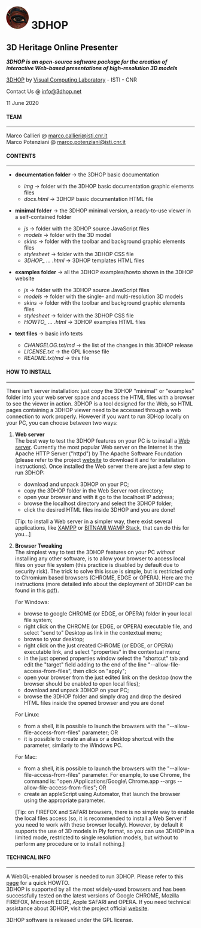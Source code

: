 ![3DHOP Logo](documentation/img/logo.png) **3DHOP**
=========
3D Heritage Online Presenter
----------------------------
***3DHOP is an open-source software package for the creation of interactive Web-based presentations of high-resolution 3D models***  

[3DHOP](http://www.3dhop.net) by [Visual Computing Laboratory](http://vcg.isti.cnr.it) - ISTI - CNR

Contact Us @ info@3dhop.net

11 June 2020

#### TEAM
---------

Marco Callieri       @ marco.callieri@isti.cnr.it  
Marco Potenziani     @ marco.potenziani@isti.cnr.it

#### CONTENTS
-------------

- **documentation folder** -> the 3DHOP basic documentation
  - *img*                  -> folder with the 3DHOP basic documentation graphic elements files  
  - *docs.html*            -> 3DHOP basic documentation HTML file  


- **minimal folder**   -> the 3DHOP minimal version, a ready-to-use viewer in a self-contained folder
  - *js*               -> folder with the 3DHOP source JavaScript files
  - *models*           -> folder with the 3D model
  - *skins*            -> folder with the toolbar and background graphic elements files
  - *stylesheet*       -> folder with the 3DHOP CSS file
  - *3DHOP_ ... .html* -> 3DHOP templates HTML files  


- **examples folder**  -> all the 3DHOP examples/howto shown in the 3DHOP website
  - *js*               -> folder with the 3DHOP source JavaScript files
  - *models*           -> folder with the single- and multi-resolution 3D models
  - *skins*            -> folder with the toolbar and background graphic elements files
  - *stylesheet*       -> folder with the 3DHOP CSS file
  - *HOWTO_ ... .html* -> 3DHOP examples HTML files


- **text files**       -> basic info texts
  - *CHANGELOG.txt/md* -> the list of the changes in this 3DHOP release
  - *LICENSE.txt*      -> the GPL license file
  - *README.txt/md*    -> this file

#### HOW TO INSTALL
-------------------

There isn't server installation: just copy the 3DHOP "minimal" or "examples" folder into your web server space and access the HTML files with a browser to see the viewer in action.
3DHOP is a tool designed for the Web, so HTML pages containing a 3DHOP viewer need to be accessed through a web connection to work properly.
However if you want to run 3DHop locally on your PC, you can choose between two ways:

1. **Web server**   
The best way to test the 3DHOP features on your PC is to install a [Web server](http://en.wikipedia.org/wiki/Web_server).
Currently the most popular Web server on the Internet is the Apache HTTP Server ("httpd") by The Apache Software Foundation (please refer to the project [website](http://httpd.apache.org/) to download it and for installation instructions).
Once installed the Web server there are just a few step to run 3DHOP:  
   + download and unpack 3DHOP on your PC;  
   + copy the 3DHOP folder in the Web Server root directory;  
   + open your browser and with it go to the localhost IP address;   
   + browse the localhost directory and select the 3DHOP folder;  
   + click the desired HTML files inside 3DHOP and you are done!  
   
   [Tip: to install a Web server in a simpler way, there exist several applications, like [XAMPP](http://www.apachefriends.org/index.html) or [BITNAMI WAMP Stack](http://bitnami.com/stack/wamp), that can do this for you...] 

2. **Browser Tweaking**   
The simplest way to test the 3DHOP features on your PC _without_ installing any other software, is to allow your browser to access local files on your file system (this practice is disabled by default due to security risk).
The trick to solve this issue is simple, but is restricted only to Chromium based browsers (CHROME, EDGE or OPERA). Here are the instructions (more detailed info about the deployment of 3DHOP can be found in this [pdf](http://3dhop.net/download/3DHOPsite_deployment.pdf)).
   
   For Windows: 
   + browse to google CHROME (or EDGE, or OPERA) folder in your local file system; 
   + right click on the CHROME (or EDGE, or OPERA) executable file, and select "send to" Desktop as link in the contextual menu;
   + browse to your desktop;
   + right click on the just created CHROME (or EDGE, or OPERA) executable link, and select "properties" in the contextual menu;
   + in the just opened properties window select the "shortcut" tab and edit the "target" field adding to the end of the line "--allow-file-access-from-files", then click on "apply";
   + open your browser from the just edited link on the desktop (now the browser should be enabled to open local files);
   + download and unpack 3DHOP on your PC;
   + browse the 3DHOP folder and simply drag and drop the desired HTML files inside the opened browser and you are done!
    
   For Linux:
   + from a shell, it is possible to launch the browsers with the "--allow-file-access-from-files" parameter;
   OR
   + it is possible to create an alias or a desktop shortcut with the parameter, similarly to the Windows PC.
    
   For Mac:
   + from a shell, it is possible to launch the browsers with the "--allow-file-access-from-files" parameter. For example, to use Chrome, the command is: "open /Applications/Google\ Chrome.app --args --allow-file-access-from-files";
   OR
   + create an appleScript using Automator, that launch the browser using the appropriate parameter.
   
   [Tip: on FIREFOX and SAFARI browsers, there is no simple way to enable the local files access (so, it is recommended to install a Web Server if you need to work with these browser locally). However, by default it supports the use of 3D models in Ply format, so you can use 3DHOP in a limited mode, restricted to single resolution models, but without to perform any procedure or to install nothing.]  

#### TECHNICAL INFO
-------------------

A WebGL-enabled browser is needed to run 3DHOP. Please refer to this [page](http://www.khronos.org/webgl/wiki/Getting_a_WebGL_Implementation) for a quick HOWTO.  
3DHOP is supported by all the most widely-used browsers and has been successfully tested on the latest versions of Google CHROME, Mozilla FIREFOX, Microsoft EDGE, Apple SAFARI and OPERA.
If you need technical assistance about 3DHOP, visit the project official [website](http://www.3dhop.net).

3DHOP software is released under the GPL license.
